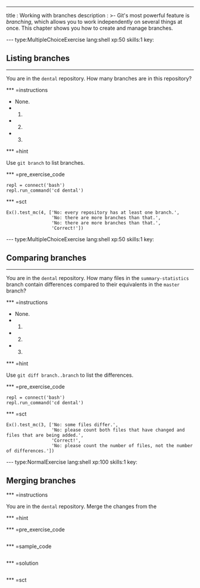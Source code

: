 ---
title       : Working with branches
description : >-
  Git's most powerful feature is *branching*, which allows you to work
  independently on several things at once.  This chapter shows you how
  to create and manage branches.

--- type:MultipleChoiceExercise lang:shell xp:50 skills:1 key:
## Listing branches

<hr>

You are in the `dental` repository.
How many branches are in this repository?

*** =instructions
- None.
- 1.
- 2.
- 3.

*** =hint

Use `git branch` to list branches.

*** =pre_exercise_code
```{shell}
repl = connect('bash')
repl.run_command('cd dental')
```

*** =sct
```{python}
Ex().test_mc(4, ['No: every repository has at least one branch.',
                 'No: there are more branches than that.',
                 'No: there are more branches than that.',
                 'Correct!'])
```

<!-- -------------------------------------------------------------------------------- -->

--- type:MultipleChoiceExercise lang:shell xp:50 skills:1 key:
## Comparing branches

<hr>

You are in the `dental` repository.
How many files in the `summary-statistics` branch
contain differences compared to their equivalents in the `master` branch?

*** =instructions
- None.
- 1.
- 2.
- 3.

*** =hint

Use `git diff branch..branch` to list the differences.

*** =pre_exercise_code
```{shell}
repl = connect('bash')
repl.run_command('cd dental')
```

*** =sct
```{python}
Ex().test_mc(3, ['No: some files differ.',
                 'No: please count both files that have changed and files that are being added.',
                 'Correct!',
                 'No: please count the number of files, not the number of differences.'])
```

<!-- -------------------------------------------------------------------------------- -->

--- type:NormalExercise lang:shell xp:100 skills:1 key:
## Merging branches

*** =instructions

You are in the `dental` repository.
Merge the changes from the 

*** =hint

*** =pre_exercise_code
```{shell}

```

*** =sample_code
```{shell}

```

*** =solution
```{shell}

```

*** =sct
```{python}

```

